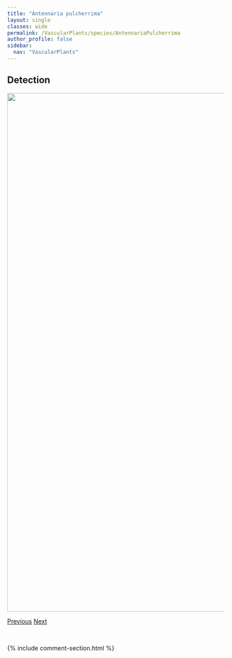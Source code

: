 ```yaml
---
title: "Antennaria pulcherrima"
layout: single
classes: wide
permalink: /VascularPlants/species/AntennariaPulcherrima
author_profile: false
sidebar:
  nav: "VascularPlants"
---
```


<h2>Detection</h2>

<a href="https://drive.google.com/uc?export=view&id=1ZNd3M-_AWJL6HL_qwm-61yxm2wZqfYvz">
<img src="https://drive.google.com/uc?export=view&id=1ZNd3M-_AWJL6HL_qwm-61yxm2wZqfYvz" height = "1200" width = "800">
</a>


<a href="/DevelopmentWebsite/VascularPlants/species/AntennariaNeglecta" class="pagination--pager" title="Broad-leaved Everlasting">Previous</a> <a href="/DevelopmentWebsite/VascularPlants/species/AntennariaRacemosa" class="pagination--pager" title="Antennaria racemosa">Next</a>

<p>&nbsp;</p>

{% include comment-section.html %}
